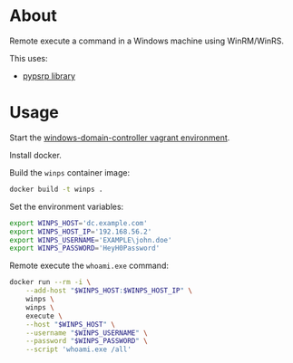 # About

Remote execute a command in a Windows machine using WinRM/WinRS.

This uses:

* [pypsrp library](https://pypi.org/project/pypsrp/)

# Usage

Start the [windows-domain-controller vagrant environment](https://github.com/rgl/windows-domain-controller-vagrant).

Install docker.

Build the `winps` container image:

```bash
docker build -t winps .
```

Set the environment variables:

```bash
export WINPS_HOST='dc.example.com'
export WINPS_HOST_IP='192.168.56.2'
export WINPS_USERNAME='EXAMPLE\john.doe'
export WINPS_PASSWORD='HeyH0Password'
```

Remote execute the `whoami.exe` command:

```bash
docker run --rm -i \
    --add-host "$WINPS_HOST:$WINPS_HOST_IP" \
    winps \
    winps \
    execute \
    --host "$WINPS_HOST" \
    --username "$WINPS_USERNAME" \
    --password "$WINPS_PASSWORD" \
    --script 'whoami.exe /all'
```

